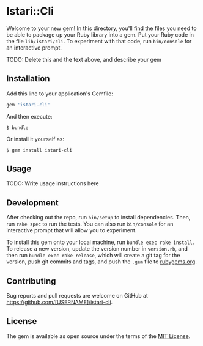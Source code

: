 # Istari::Cli

Welcome to your new gem! In this directory, you'll find the files you need to be able to package up your Ruby library into a gem. Put your Ruby code in the file `lib/istari/cli`. To experiment with that code, run `bin/console` for an interactive prompt.

TODO: Delete this and the text above, and describe your gem

## Installation

Add this line to your application's Gemfile:

```ruby
gem 'istari-cli'
```

And then execute:

    $ bundle

Or install it yourself as:

    $ gem install istari-cli

## Usage

TODO: Write usage instructions here

## Development

After checking out the repo, run `bin/setup` to install dependencies. Then, run `rake spec` to run the tests. You can also run `bin/console` for an interactive prompt that will allow you to experiment.

To install this gem onto your local machine, run `bundle exec rake install`. To release a new version, update the version number in `version.rb`, and then run `bundle exec rake release`, which will create a git tag for the version, push git commits and tags, and push the `.gem` file to [rubygems.org](https://rubygems.org).

## Contributing

Bug reports and pull requests are welcome on GitHub at https://github.com/[USERNAME]/istari-cli.

## License

The gem is available as open source under the terms of the [MIT License](https://opensource.org/licenses/MIT).
